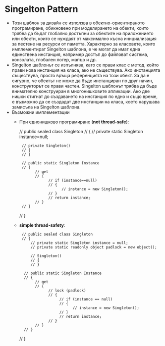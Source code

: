 # Singelton Pattern
  *   Този шаблон за дизайн се използва в обектно-ориентираното програмиране, обикновено при моделирането на обекти, които трябва да бъдат глобално достъпни за обектите на приложението или обекти, които се нуждаят от максимално късна инициализация за пестене на ресурси от паметта. Характерно за класовете, които имплементират Singelton шаблона, е че могат да имат една единствена инстанция, например достъп до файловат система, конзолата, глобален логер, мапър и др.
  *   Singelton шаблонът се изпълнява, като се прави клас с метод, който прави нова инстанция на класа, ако не съществува. Ако инстанцията съществува, просто връща референцията на този обект. За да е сигурно, че обектът не може да бъде инстанциран по друг начин, конструкторът се прави частен. Singelton шаблонът трябва да бъде внимателно конструиран в многонишковите апликации. Ако две нишки стигнат до създаването на инстанция по едно и също време, е възможно да се създадат две инстанции на класа, което нарушава замисъла на Singelton шаблона. 
  *   Възможни имплементации
      *   При еднонишково програмиране (__not thread-safe__):
        
            // public sealed class Singleton
            // {
               // private static Singleton instance=null;

               // private Singleton()
               // {
               // }

               // public static Singleton Instance
               // {
                     // get
                     // {
                           // if (instance==null)
                           // {
                                 // instance = new Singleton();
                           // }
                           // return instance;
                     // }
               // }
            // }
      * __simple thread-safety__:
           
             // public sealed class Singleton
             // {
                 // private static Singleton instance = null;
                 // private static readonly object padlock = new object();

                 // Singleton()
                 // {
                 // }

              // public static Singleton Instance
              // {
                   // get
                   // {
                         // lock (padlock)
                         // {
                              // if (instance == null)
                              // {
                                    // instance = new Singleton();
                              // }
                              // return instance;
                         // }
                   // }
              // }
          // }
